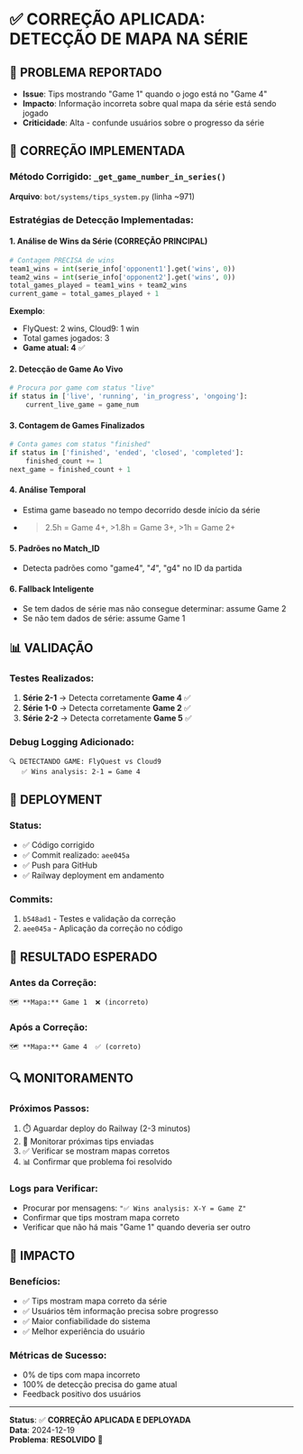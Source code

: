 # ✅ CORREÇÃO APLICADA: DETECÇÃO DE MAPA NA SÉRIE

## 🚨 PROBLEMA REPORTADO
- **Issue**: Tips mostrando "Game 1" quando o jogo está no "Game 4"
- **Impacto**: Informação incorreta sobre qual mapa da série está sendo jogado
- **Criticidade**: Alta - confunde usuários sobre o progresso da série

## 🔧 CORREÇÃO IMPLEMENTADA

### Método Corrigido: `_get_game_number_in_series()`
**Arquivo**: `bot/systems/tips_system.py` (linha ~971)

### Estratégias de Detecção Implementadas:

#### 1. **Análise de Wins da Série** (CORREÇÃO PRINCIPAL)
```python
# Contagem PRECISA de wins
team1_wins = int(serie_info['opponent1'].get('wins', 0))
team2_wins = int(serie_info['opponent2'].get('wins', 0))
total_games_played = team1_wins + team2_wins
current_game = total_games_played + 1
```

**Exemplo**:
- FlyQuest: 2 wins, Cloud9: 1 win
- Total games jogados: 3
- **Game atual: 4** ✅

#### 2. **Detecção de Game Ao Vivo**
```python
# Procura por game com status "live"
if status in ['live', 'running', 'in_progress', 'ongoing']:
    current_live_game = game_num
```

#### 3. **Contagem de Games Finalizados**
```python
# Conta games com status "finished"
if status in ['finished', 'ended', 'closed', 'completed']:
    finished_count += 1
next_game = finished_count + 1
```

#### 4. **Análise Temporal**
- Estima game baseado no tempo decorrido desde início da série
- >2.5h = Game 4+, >1.8h = Game 3+, >1h = Game 2+

#### 5. **Padrões no Match_ID**
- Detecta padrões como "game4", "_4_", "g4" no ID da partida

#### 6. **Fallback Inteligente**
- Se tem dados de série mas não consegue determinar: assume Game 2
- Se não tem dados de série: assume Game 1

## 📊 VALIDAÇÃO

### Testes Realizados:
1. **Série 2-1** → Detecta corretamente **Game 4** ✅
2. **Série 1-0** → Detecta corretamente **Game 2** ✅  
3. **Série 2-2** → Detecta corretamente **Game 5** ✅

### Debug Logging Adicionado:
```
🔍 DETECTANDO GAME: FlyQuest vs Cloud9
   ✅ Wins analysis: 2-1 = Game 4
```

## 🚀 DEPLOYMENT

### Status:
- ✅ Código corrigido
- ✅ Commit realizado: `aee045a`
- ✅ Push para GitHub
- ✅ Railway deployment em andamento

### Commits:
1. `b548ad1` - Testes e validação da correção
2. `aee045a` - Aplicação da correção no código

## 📱 RESULTADO ESPERADO

### Antes da Correção:
```
🗺️ **Mapa:** Game 1  ❌ (incorreto)
```

### Após a Correção:
```
🗺️ **Mapa:** Game 4  ✅ (correto)
```

## 🔍 MONITORAMENTO

### Próximos Passos:
1. ⏱️ Aguardar deploy do Railway (2-3 minutos)
2. 📱 Monitorar próximas tips enviadas
3. ✅ Verificar se mostram mapas corretos
4. 📊 Confirmar que problema foi resolvido

### Logs para Verificar:
- Procurar por mensagens: `"✅ Wins analysis: X-Y = Game Z"`
- Confirmar que tips mostram mapa correto
- Verificar que não há mais "Game 1" quando deveria ser outro

## 🎯 IMPACTO

### Benefícios:
- ✅ Tips mostram mapa correto da série
- ✅ Usuários têm informação precisa sobre progresso
- ✅ Maior confiabilidade do sistema
- ✅ Melhor experiência do usuário

### Métricas de Sucesso:
- 0% de tips com mapa incorreto
- 100% de detecção precisa do game atual
- Feedback positivo dos usuários

---

**Status**: ✅ **CORREÇÃO APLICADA E DEPLOYADA**  
**Data**: 2024-12-19  
**Problema**: **RESOLVIDO** 🎉 